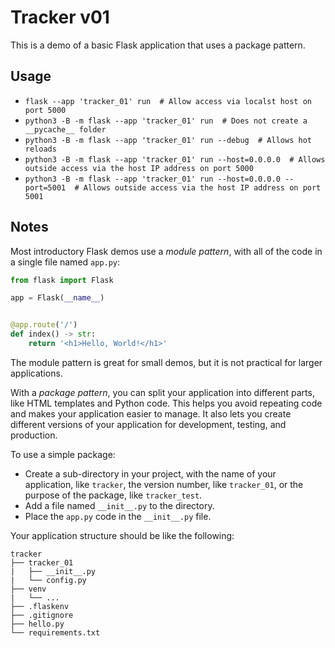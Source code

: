 # Tracker v01

This is a demo of a basic Flask application that uses a package pattern.

## Usage

- `flask --app 'tracker_01' run  # Allow access via localst host on port 5000`
- `python3 -B -m flask --app 'tracker_01' run  # Does not create a __pycache__ folder`
- `python3 -B -m flask --app 'tracker_01' run --debug  # Allows hot reloads`
- `python3 -B -m flask --app 'tracker_01' run --host=0.0.0.0  # Allows outside access via the host IP address on port 5000`
- `python3 -B -m flask --app 'tracker_01' run --host=0.0.0.0 --port=5001  # Allows outside access via the host IP address on port 5001`

## Notes

Most introductory Flask demos use a *module pattern*, with all of the code in a single file named `app.py`:

```python
from flask import Flask

app = Flask(__name__)


@app.route('/')
def index() -> str:
    return '<h1>Hello, World!</h1>'
```

The module pattern is great for small demos, but it is not practical for larger applications.

With a *package pattern*, you can split your application into different parts, like HTML templates and Python code. This helps you avoid repeating code and makes your application easier to manage. It also lets you create different versions of your application for development, testing, and production.

To use a simple package:

- Create a sub-directory in your project, with the name of your application, like `tracker`, the version number, like `tracker_01`, or the purpose of the package, like `tracker_test`.
- Add a file named `__init__.py` to the directory.
- Place the `app.py` code in the `__init__.py` file.

Your application structure should be like the following:

```text
tracker
├── tracker_01
|   ├── __init__.py
|   └── config.py
├── venv
|   └── ...
├── .flaskenv
├── .gitignore
├── hello.py
└── requirements.txt
```

